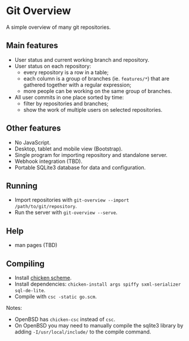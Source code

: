 # Git Overview
A simple overview of many git repositories.

## Main features
- User status and current working branch and repository.
- User status on each repository:
	- every repository is a row in a table;
	- each column is a group of branches (ie. `features/*`) that are gathered together with a regular expression;
	- more people can be working on the same group of branches.
- All user commits in one place sorted by time:
	- filter by repositories and branches;
  - show the work of multiple users on selected repositories.

## Other features
- No JavaScript.
- Desktop, tablet and mobile view (Bootstrap).
- Single program for importing repository and standalone server.
- Webhook integration (TBD).
- Portable SQLite3 database for data and configuration.

## Running

- Import repositories with `git-overview --import /path/to/git/repository`.
- Run the server with `git-overview --serve`.

## Help
- man pages (TBD)

## Compiling

- Install [chicken scheme](//call-cc.org).
- Install dependencies: `chicken-install args spiffy sxml-serializer sql-de-lite`.
- Compile with `csc -static go.scm`.

Notes:
- OpenBSD has `chicken-csc` instead of `csc`.
- On OpenBSD you may need to manually compile the sqlite3 library by adding `-I/usr/local/include/` to the compile command.

